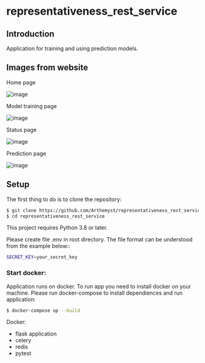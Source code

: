 # representativeness_rest_service
## Introduction
Application for training and using prediction models.

## Images from website

Home page

![image](https://github.com/Arthemyst/representativeness_rest_service/assets/59807704/18a9f0ef-4e68-483a-996a-6b5952de92cc)

Model training page

![image](https://github.com/Arthemyst/representativeness_rest_service/assets/59807704/ce00ae8d-d096-480d-9de3-b1180d8cb90d)

Status page

![image](https://github.com/Arthemyst/representativeness_rest_service/assets/59807704/8aca5c10-2df9-4560-8142-7014d269e89d)


Prediction page

![image](https://github.com/Arthemyst/representativeness_rest_service/assets/59807704/0cec1044-26d0-4c6e-99fd-873150b676d8)


## Setup
The first thing to do is to clone the repository:
```sh
$ git clone https://github.com/Arthemyst/representativeness_rest_service.git
$ cd representativeness_rest_service
```
This project requires Python 3.8 or later.

Please create file .env in root directory. The file format can be understood from the example below::

```sh
SECRET_KEY=your_secret_key
```

### Start docker:

Application runs on docker. To run app you need to install docker on your machine. Please run docker-compose to install dependiences and run application:

```sh
$ docker-compose up --build
```

Docker:
- flask application
- celery
- redis
- pytest
